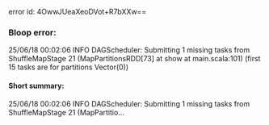 error id: 4OwwJUeaXeoDVot+R7bXXw==
### Bloop error:

25/06/18 00:02:06 INFO DAGScheduler: Submitting 1 missing tasks from ShuffleMapStage 21 (MapPartitionsRDD[73] at show at main.scala:101) (first 15 tasks are for partitions Vector(0))
#### Short summary: 

25/06/18 00:02:06 INFO DAGScheduler: Submitting 1 missing tasks from ShuffleMapStage 21 (MapPartitio...